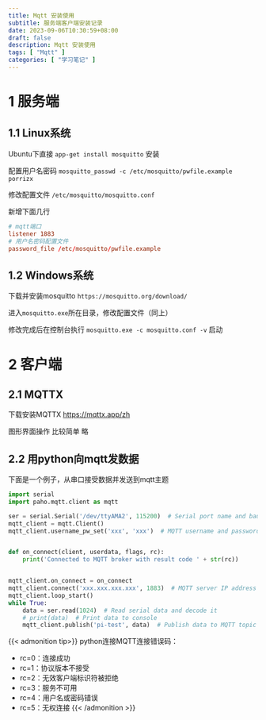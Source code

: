 ```yaml
---
title: Mqtt 安装使用
subtitle: 服务端客户端安装记录
date: 2023-09-06T10:30:59+08:00
draft: false
description: Mqtt 安装使用
tags: [ "Mqtt" ]
categories: [ "学习笔记" ]
---
```


# 1 服务端

## 1.1 Linux系统

Ubuntu下直接 `app-get install mosquitto` 安装

配置用户名密码 `mosquitto_passwd -c /etc/mosquitto/pwfile.example porrizx`

修改配置文件 `/etc/mosquitto/mosquitto.conf`

新增下面几行

```conf
# mqtt端口
listener 1883
# 用户名密码配置文件
password_file /etc/mosquitto/pwfile.example
```

## 1.2 Windows系统

下载并安装mosquitto `https://mosquitto.org/download/`

进入`mosquitto.exe`所在目录，修改配置文件（同上）

修改完成后在控制台执行 `mosquitto.exe -c mosquitto.conf -v` 启动

# 2 客户端

## 2.1 MQTTX

下载安装MQTTX https://mqttx.app/zh

图形界面操作 比较简单 略

## 2.2 用python向mqtt发数据

下面是一个例子，从串口接受数据并发送到mqtt主题

```python
import serial
import paho.mqtt.client as mqtt

ser = serial.Serial('/dev/ttyAMA2', 115200)  # Serial port name and baud rate
mqtt_client = mqtt.Client()
mqtt_client.username_pw_set('xxx', 'xxx')  # MQTT username and password


def on_connect(client, userdata, flags, rc):
    print('Connected to MQTT broker with result code ' + str(rc))


mqtt_client.on_connect = on_connect
mqtt_client.connect('xxx.xxx.xxx.xxx', 1883)  # MQTT server IP address and port number
mqtt_client.loop_start()
while True:
    data = ser.read(1024)  # Read serial data and decode it
    # print(data)  # Print data to console
    mqtt_client.publish('pi-test', data)  # Publish data to MQTT topic
```

{{< admonition tip>}}
python连接MQTT连接错误码：

- rc=0：连接成功
- rc=1：协议版本不接受
- rc=2：无效客户端标识符被拒绝
- rc=3：服务不可用
- rc=4：用户名或密码错误
- rc=5：无权连接
{{< /admonition >}}
